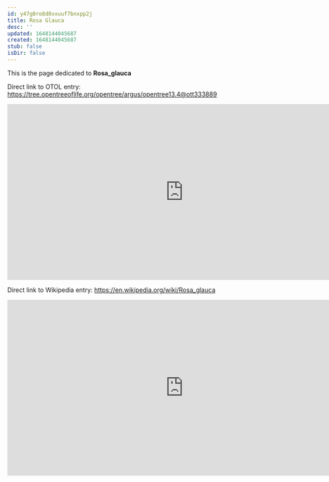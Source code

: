```yaml
---
id: y47g0ro8d8vxuuf7bnxpp2j
title: Rosa Glauca
desc: ''
updated: 1648144045687
created: 1648144045687
stub: false
isDir: false
---
```

This is the page dedicated to **Rosa_glauca**


Direct link to OTOL entry: https://tree.opentreeoflife.org/opentree/argus/opentree13.4@ott333889



<html>
    <body>
    <iframe src="https://tree.opentreeoflife.org/opentree/argus/opentree13.4@ott333889"
    width="800" height="400" frameborder="0" allowfullscreen> </iframe>
    </body>
</html>
    


Direct link to Wikipedia entry: https://en.wikipedia.org/wiki/Rosa_glauca



<html>
    <body>
    <iframe src="https://en.wikipedia.org/wiki/Rosa_glauca"
    width="800" height="400" frameborder="0" allowfullscreen> </iframe>
    </body>
</html>
    
